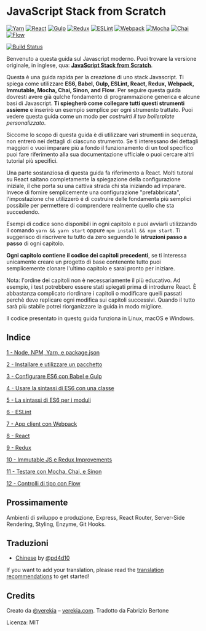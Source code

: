 # JavaScript Stack from Scratch

[![Yarn](/img/yarn.png)](https://yarnpkg.com/)
[![React](/img/react.png)](https://facebook.github.io/react/)
[![Gulp](/img/gulp.png)](http://gulpjs.com/)
[![Redux](/img/redux.png)](http://redux.js.org/)
[![ESLint](/img/eslint.png)](http://eslint.org/)
[![Webpack](/img/webpack.png)](https://webpack.github.io/)
[![Mocha](/img/mocha.png)](https://mochajs.org/)
[![Chai](/img/chai.png)](http://chaijs.com/)
[![Flow](/img/flow.png)](https://flowtype.org/)

[![Build Status](https://travis-ci.org/verekia/js-stack-from-scratch.svg?branch=master)](https://travis-ci.org/verekia/js-stack-from-scratch)

Benvenuto a questa guida sul Javascript moderno. 
Puoi trovare la versione originale, in inglese, qua: [**JavaScript Stack from Scratch**](https:/github.com/verekia/js-stack-from-scratch).

Questa è una guida rapida per la creazione di uno stack Javascript. Ti spiega come utilizzare **ES6, Babel, Gulp, ESLint, React, Redux, Webpack, Immutable, Mocha, Chai, Sinon, and Flow**. Per seguire questa guida dovresti avere già qulche fondamento di programmazione generica e alcune basi di Javascript. **Ti spiegherò come collegare tutti questi strumenti assieme** e  inserirò un esempio semplice per ogni strumento trattato. Puoi vedere questa guida come un modo per *costruirti il tuo boilerplate personalizzato*.

Siccome lo scopo di questa guida è di utilizzare vari strumenti in sequenza, non entrerò nei dettagli di ciascuno strumento. Se ti interessano dei dettagli maggiori o vuoi imparare più a fondo il funzionamento di un tool specifico puoi fare riferimento alla sua documentazione ufficiale o puoi cercare altri tutorial più specifici. 

Una parte sostanziosa di questa guida fa riferimento a React. Molti tutoral su React saltano completamente la spiegazione della configurazione iniziale, il che porta su una cattiva strada chi sta iniziando ad imparare. Invece di fornire semplicemente una configurazione "prefabbricata", l'impostazione che utilizzerò é di costruire delle fondamenta più semplici possibile per permettere di comprendere realmente quello che sta succedendo.

Esempi di codice sono disponibili in ogni capitolo e puoi avviarli utilizzando il comando `yarn && yarn start` oppure `npm install && npm start`. Ti suggerisco di riscrivere tu tutto da zero seguendo le **istruzioni passo a passo** di ogni capitolo.

**Ogni capitolo contiene il codice dei capitoli precedenti**, se ti interessa unicamente creare un progetto di base contenente tutto puoi semplicemente clonare l'ultimo capitolo e sarai pronto per iniziare.

Nota: l'ordine dei capitoli non è necessariamente il più educativo. Ad esempio, i test potrebbero essere stati spiegati prima di introdurre React. È abbastanza complicato riordinare i capitoli o modificare quelli passati perchè devo replicare ogni modifica sui capitoli successivi. Quando il tutto sarà più stabile potrei riorganizzare la guida in modo migliore.

Il codice presentato in questq guida funziona in Linux, macOS e Windows.

## Indice

[1 - Node, NPM, Yarn, e package.json](/tutorial/1-node-npm-yarn-package-json)

[2 - Installare e utilizzare un pacchetto](/tutorial/2-packages)

[3 - Configurare ES6 con Babel e Gulp](/tutorial/3-es6-babel-gulp)

[4 - Usare la sintassi di ES6 con una classe](/tutorial/4-es6-syntax-class)

[5 - La sintassi di ES6 per i moduli](/tutorial/5-es6-modules-syntax)

[6 - ESLint](/tutorial/6-eslint)

[7 - App client con Webpack](/tutorial/7-client-webpack)

[8 - React](/tutorial/8-react)

[9 - Redux](/tutorial/9-redux)

[10 - Immutable JS e Redux Improvements](/tutorial/10-immutable-redux-improvements)

[11 - Testare con Mocha, Chai, e Sinon](/tutorial/11-testing-mocha-chai-sinon)

[12 - Controlli di tipo con Flow](/tutorial/12-flow)

## Prossimamente

Ambienti di sviluppo e produzione, Express, React Router, Server-Side Rendering, Styling, Enzyme, Git Hooks.

## Traduzioni

- [Chinese](https://github.com/pd4d10/js-stack-from-scratch) by [@pd4d10](http://github.com/pd4d10)

If you want to add your translation, please read the [translation recommendations](/how-to-translate.md) to get started!

## Credits

Creato da [@verekia](https://twitter.com/verekia) – [verekia.com](http://verekia.com/).
Tradotto da Fabrizio Bertone

Licenza: MIT
